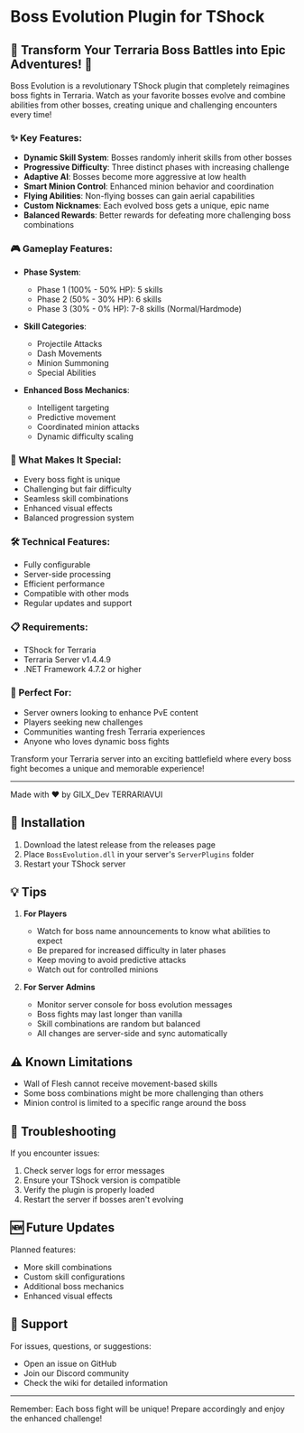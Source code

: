 # Boss Evolution Plugin for TShock

## 🌟 Transform Your Terraria Boss Battles into Epic Adventures! 🌟

Boss Evolution is a revolutionary TShock plugin that completely reimagines boss fights in Terraria. Watch as your favorite bosses evolve and combine abilities from other bosses, creating unique and challenging encounters every time!

### ✨ Key Features:

- **Dynamic Skill System**: Bosses randomly inherit skills from other bosses
- **Progressive Difficulty**: Three distinct phases with increasing challenge
- **Adaptive AI**: Bosses become more aggressive at low health
- **Smart Minion Control**: Enhanced minion behavior and coordination
- **Flying Abilities**: Non-flying bosses can gain aerial capabilities
- **Custom Nicknames**: Each evolved boss gets a unique, epic name
- **Balanced Rewards**: Better rewards for defeating more challenging boss combinations

### 🎮 Gameplay Features:

- **Phase System**:
  - Phase 1 (100% - 50% HP): 5 skills
  - Phase 2 (50% - 30% HP): 6 skills
  - Phase 3 (30% - 0% HP): 7-8 skills (Normal/Hardmode)

- **Skill Categories**:
  - Projectile Attacks
  - Dash Movements
  - Minion Summoning
  - Special Abilities

- **Enhanced Boss Mechanics**:
  - Intelligent targeting
  - Predictive movement
  - Coordinated minion attacks
  - Dynamic difficulty scaling

### 💎 What Makes It Special:

- Every boss fight is unique
- Challenging but fair difficulty
- Seamless skill combinations
- Enhanced visual effects
- Balanced progression system

### 🛠️ Technical Features:

- Fully configurable
- Server-side processing
- Efficient performance
- Compatible with other mods
- Regular updates and support

### 📋 Requirements:

- TShock for Terraria
- Terraria Server v1.4.4.9
- .NET Framework 4.7.2 or higher

### 🎯 Perfect For:

- Server owners looking to enhance PvE content
- Players seeking new challenges
- Communities wanting fresh Terraria experiences
- Anyone who loves dynamic boss fights

Transform your Terraria server into an exciting battlefield where every boss fight becomes a unique and memorable experience!

---
Made with ❤️ by GILX_Dev TERRARIAVUI

## 📖 Installation

1. Download the latest release from the releases page
2. Place `BossEvolution.dll` in your server's `ServerPlugins` folder
3. Restart your TShock server

## 💡 Tips

1. **For Players**
   - Watch for boss name announcements to know what abilities to expect
   - Be prepared for increased difficulty in later phases
   - Keep moving to avoid predictive attacks
   - Watch out for controlled minions

2. **For Server Admins**
   - Monitor server console for boss evolution messages
   - Boss fights may last longer than vanilla
   - Skill combinations are random but balanced
   - All changes are server-side and sync automatically

## ⚠️ Known Limitations

- Wall of Flesh cannot receive movement-based skills
- Some boss combinations might be more challenging than others
- Minion control is limited to a specific range around the boss

## 🔧 Troubleshooting

If you encounter issues:
1. Check server logs for error messages
2. Ensure your TShock version is compatible
3. Verify the plugin is properly loaded
4. Restart the server if bosses aren't evolving

## 🆕 Future Updates

Planned features:
- More skill combinations
- Custom skill configurations
- Additional boss mechanics
- Enhanced visual effects

## 🤝 Support

For issues, questions, or suggestions:
- Open an issue on GitHub
- Join our Discord community
- Check the wiki for detailed information

---

Remember: Each boss fight will be unique! Prepare accordingly and enjoy the enhanced challenge!

